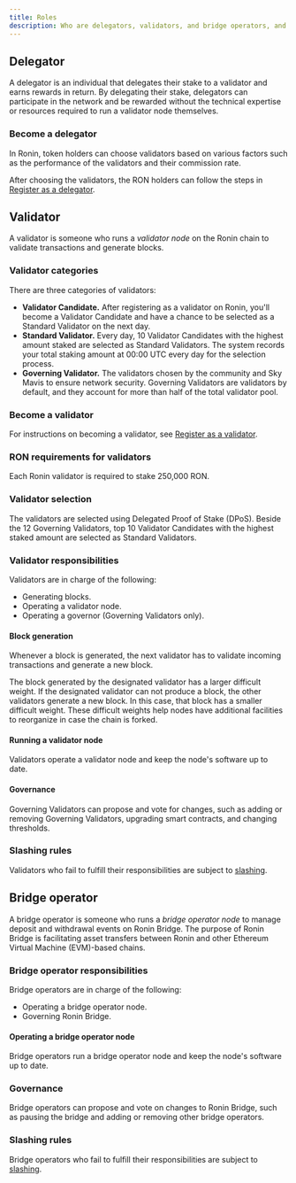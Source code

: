 ```yaml
---
title: Roles
description: Who are delegators, validators, and bridge operators, and what they do.
---
```


## Delegator

A delegator is an individual that delegates their stake to a validator and earns rewards in return. By delegating their stake, delegators can participate in the network and be rewarded without the technical expertise or resources required to run a validator node themselves.

### Become a delegator

In Ronin, token holders can choose validators based on various factors such as the performance of the validators and their commission rate.

After choosing the validators, the RON holders can follow the steps in [Register as a delegator](./../delegators/onboarding/become-delegator.mdx).

## Validator

A validator is someone who runs a *validator node* on the Ronin chain to validate transactions and generate blocks.

### Validator categories

There are three categories of validators:

* **Validator Candidate.** After registering as a validator on Ronin, you'll become a Validator Candidate and have a chance to be selected as a Standard Validator on the next day.
* **Standard Validator.** Every day, 10 Validator Candidates with the highest amount staked are selected as Standard Validators. The system records your total staking amount at 00:00 UTC every day for the selection process.
* **Governing Validator.** The validators chosen by the community and Sky Mavis to ensure network security. Governing Validators are validators by default, and they account for more than half of the total validator pool.

### Become a validator

For instructions on becoming a validator, see [Register as a validator](./../validators/onboarding/become-validator.mdx).

### RON requirements for validators

Each Ronin validator is required to stake 250,000 RON.

### Validator selection

The validators are selected using Delegated Proof of Stake (DPoS). Beside the 12 Governing Validators, top 10 Validator Candidates with the highest staked amount are selected as Standard Validators.

### Validator responsibilities

Validators are in charge of the following:

* Generating blocks.
* Operating a validator node.
* Operating a governor (Governing Validators only).

#### Block generation

Whenever a block is generated, the next validator has to validate incoming transactions and generate a new block.

The block generated by the designated validator has a larger difficult weight. If the designated validator can not produce a block, the other validators generate a new block. In this case, that block has a smaller difficult weight. These difficult weights help nodes have additional facilities to reorganize in case the chain is forked.

#### Running a validator node

Validators operate a validator node and keep the node's software up to date.

#### Governance

Governing Validators can propose and vote for changes, such as adding or removing Governing Validators, upgrading smart contracts, and changing thresholds.

### Slashing rules

Validators who fail to fulfill their responsibilities are subject to [slashing](./../validators/slashing.mdx).

## Bridge operator

A bridge operator is someone who runs a *bridge operator node* to manage deposit and withdrawal events on Ronin Bridge. The purpose of Ronin Bridge is facilitating asset transfers between Ronin and other Ethereum Virtual Machine (EVM)-based chains. 

### Bridge operator responsibilities

Bridge operators are in charge of the following:

* Operating a bridge operator node.
* Governing Ronin Bridge.

#### Operating a bridge operator node

Bridge operators run a bridge operator node and keep the node's software up to date.

### Governance

Bridge operators can propose and vote on changes to Ronin Bridge, such as pausing the bridge and adding or removing other bridge operators.

### Slashing rules

Bridge operators who fail to fulfill their responsibilities are subject to [slashing](./../bridge-operators/slashing.md).